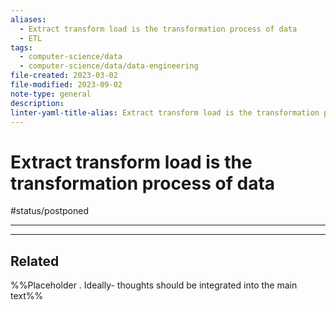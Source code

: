 ```yaml
---
aliases:
  - Extract transform load is the transformation process of data
  - ETL
tags:
  - computer-science/data
  - computer-science/data/data-engineering
file-created: 2023-03-02
file-modified: 2023-09-02
note-type: general
description: 
linter-yaml-title-alias: Extract transform load is the transformation process of data
---
```


# Extract transform load is the transformation process of data

#status/postponed

---

---

## Related

%%Placeholder . Ideally- thoughts should be integrated into the main text%%
